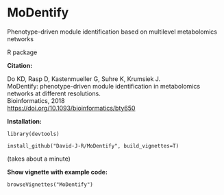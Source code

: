 # MoDentify
Phenotype-driven module identification based on multilevel metabolomics networks

R package

**Citation:**

Do KD, Rasp D, Kastenmueller G, Suhre K, Krumsiek J.  
MoDentify: phenotype-driven module identification in metabolomics networks at different resolutions.  
Bioinformatics, 2018  
https://doi.org/10.1093/bioinformatics/bty650

**Installation:**

`library(devtools)`

`install_github("David-J-R/MoDentify", build_vignettes=T)`

(takes about a minute)

**Show vignette with example code:**

`browseVignettes("MoDentify")`
